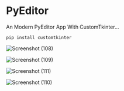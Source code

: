# PyEditor
An Modern PyEditor App With CustomTkinter...

```
pip install customtkinter
```

![Screenshot (108)](https://github.com/user-attachments/assets/13e6cb2c-9943-4a94-81da-0d84baebc7cf)

![Screenshot (109)](https://github.com/user-attachments/assets/17d36707-b817-44b7-903d-a5d9247c5676)

![Screenshot (111)](https://github.com/user-attachments/assets/258e13d8-a9a7-4bc0-b8de-2093cd1ceec3)

![Screenshot (110)](https://github.com/user-attachments/assets/aac417ff-ccf5-45a7-9a3d-ca7d63fa75dd)
